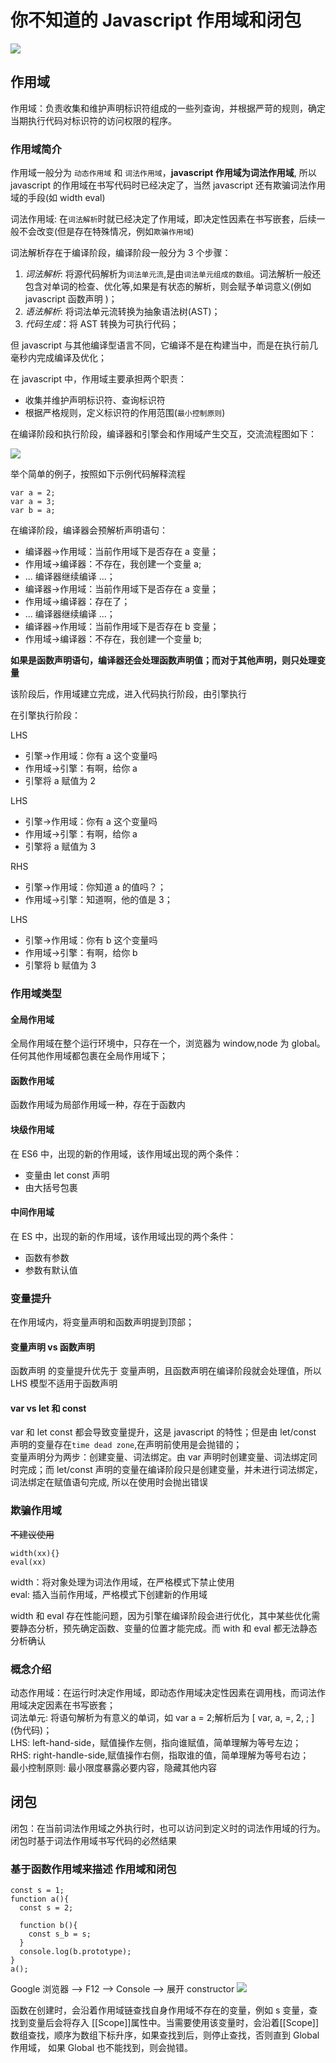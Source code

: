 # 你不知道的 Javascript 作用域和闭包

![](../images/javascriot-scope-xmind.png)

## 作用域

作用域：负责收集和维护声明标识符组成的一些列查询，并根据严苛的规则，确定当期执行代码对标识符的访问权限的程序。

### 作用域简介

作用域一般分为 `动态作用域` 和 `词法作用域`，**javascript 作用域为词法作用域**, 所以 javascript 的作用域在书写代码时已经决定了，当然 javascript 还有欺骗词法作用域的手段(如 width eval)

词法作用域: 在`词法解析`时就已经决定了作用域，即决定性因素在书写嵌套，后续一般不会改变(但是存在特殊情况，例如`欺骗作用域`)

词法解析存在于编译阶段，编译阶段一般分为 3 个步骤：

1. _词法解析_: 将源代码解析为`词法单元流`,是由`词法单元组成的数组`。词法解析一般还包含对单词的检查、优化等,如果是有状态的解析，则会赋予单词意义(例如 javascript 函数声明 )；
2. _语法解析_: 将词法单元流转换为抽象语法树(AST)；
3. _代码生成_：将 AST 转换为可执行代码；

但 javascript 与其他编译型语言不同，它编译不是在构建当中，而是在执行前几毫秒内完成编译及优化；

在 javascript 中，作用域主要承担两个职责：

- 收集并维护声明标识符、查询标识符
- 根据严格规则，定义标识符的作用范围(`最小控制原则`)

在编译阶段和执行阶段，编译器和引擎会和作用域产生交互，交流流程图如下：

![](../images/javascript-scope.jpg)

举个简单的例子，按照如下示例代码解释流程

```
var a = 2;
var a = 3;
var b = a;
```

在编译阶段，编译器会预解析声明语句：

- 编译器->作用域：当前作用域下是否存在 a 变量；
- 作用域->编译器：不存在，我创建一个变量 a;
- ... 编译器继续编译 ...；
- 编译器->作用域：当前作用域下是否存在 a 变量；
- 作用域->编译器：存在了；
- ... 编译器继续编译 ...；
- 编译器->作用域：当前作用域下是否存在 b 变量；
- 作用域->编译器：不存在，我创建一个变量 b;

**如果是函数声明语句，编译器还会处理函数声明值；而对于其他声明，则只处理变量**

该阶段后，作用域建立完成，进入代码执行阶段，由引擎执行

在引擎执行阶段：

LHS

- 引擎->作用域：你有 a 这个变量吗
- 作用域->引擎：有啊，给你 a
- 引擎将 a 赋值为 2

LHS

- 引擎->作用域：你有 a 这个变量吗
- 作用域->引擎：有啊，给你 a
- 引擎将 a 赋值为 3

RHS

- 引擎->作用域：你知道 a 的值吗？；
- 作用域->引擎：知道啊，他的值是 3；

LHS

- 引擎->作用域：你有 b 这个变量吗
- 作用域->引擎：有啊，给你 b
- 引擎将 b 赋值为 3

### 作用域类型

#### 全局作用域

全局作用域在整个运行环境中，只存在一个，浏览器为 window,node 为 global。任何其他作用域都包裹在全局作用域下；

#### 函数作用域

函数作用域为局部作用域一种，存在于函数内

#### 块级作用域

在 ES6 中，出现的新的作用域，该作用域出现的两个条件：

- 变量由 let const 声明
- 由大括号包裹

#### 中间作用域

在 ES 中，出现的新的作用域，该作用域出现的两个条件：

- 函数有参数
- 参数有默认值

### 变量提升

在作用域内，将变量声明和函数声明提到顶部；

#### 变量声明 vs 函数声明

函数声明 的变量提升优先于 变量声明，且函数声明在编译阶段就会处理值，所以 LHS 模型不适用于函数声明

#### var vs let 和 const

var 和 let const 都会导致变量提升，这是 javascript 的特性；但是由 let/const 声明的变量存在`time dead zone`,在声明前使用是会抛错的；  
变量声明分为两步：创建变量、词法绑定。由 var 声明时创建变量、词法绑定同时完成；而 let/const 声明的变量在编译阶段只是创建变量，并未进行词法绑定，词法绑定在赋值语句完成, 所以在使用时会抛出错误

### 欺骗作用域

~~不建议使用~~

```
width(xx){}
eval(xx)
```

width：将对象处理为词法作用域，在严格模式下禁止使用  
eval: 插入当前作用域，严格模式下创建新的作用域

width 和 eval 存在性能问题，因为引擎在编译阶段会进行优化，其中某些优化需要静态分析，预先确定函数、变量的位置才能完成。而 with 和 eval 都无法静态分析确认

### 概念介绍

动态作用域：在运行时决定作用域，即动态作用域决定性因素在调用栈，而词法作用域决定因素在书写嵌套；  
词法单元: 将语句解析为有意义的单词，如 var a = 2;解析后为 \[ var, a, =, 2, ; \](伪代码)；  
LHS: left-hand-side，赋值操作左侧，指向谁赋值，简单理解为等号左边；  
RHS: right-handle-side,赋值操作右侧，指取谁的值，简单理解为等号右边；  
最小控制原则: 最小限度暴露必要内容，隐藏其他内容



## 闭包

闭包：在当前词法作用域之外执行时，也可以访问到定义时的词法作用域的行为。  
闭包时基于词法作用域书写代码的必然结果

### 基于函数作用域来描述 作用域和闭包

```
const s = 1;
function a(){
  const s = 2;

  function b(){
    const s_b = s;
  }
  console.log(b.prototype);
}
a();
```

Google 浏览器 --> F12 --> Console --> 展开 constructor
![](../images/proto-scope.png)

函数在创建时，会沿着作用域链查找自身作用域不存在的变量，例如 s 变量，查找到变量后会将存入 [[Scope]]属性中。当需要使用该变量时，会沿着[[Scope]]数组查找，顺序为数组下标升序，如果查找到后，则停止查找，否则直到 Global 作用域，
如果 Global 也不能找到，则会抛错。

<!-- 所以作用域查找行为，即是沿着[[Scope]]数组查找的行为(仅是指代码执行阶段)，~~对于编译阶段如何确定作用域链未知~~  
闭包，也是从[[Scope]]获取属性的行为 -->
